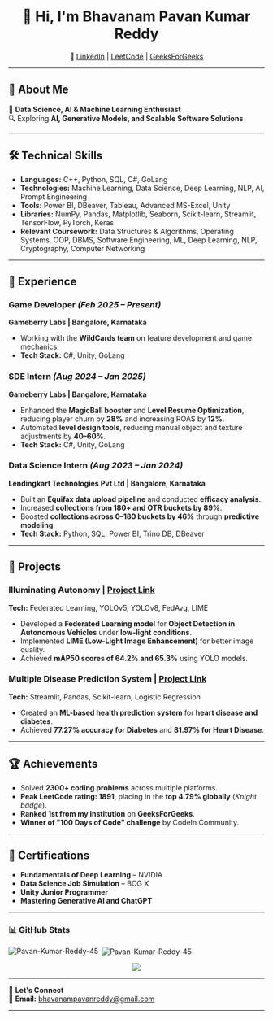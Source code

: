 <h1 align="center">👋 Hi, I'm Bhavanam Pavan Kumar Reddy </h1>  

<p align="center">
🔗 <a href="https://www.linkedin.com/in/pavan-kumar-reddy-bhavanam/">LinkedIn</a> | <a href="https://leetcode.com/u/pavan_riser/">LeetCode</a> | <a href="https://www.geeksforgeeks.org/user/bhavanampavanreddy/">GeeksForGeeks</a>  
</p>

---

## 👋 About Me  

🚀 **Data Science, AI & Machine Learning Enthusiast**  
🔍 Exploring **AI, Generative Models, and Scalable Software Solutions**  

---

## 🛠️ Technical Skills  

- **Languages:** C++, Python, SQL, C#, GoLang  
- **Technologies:** Machine Learning, Data Science, Deep Learning, NLP, AI, Prompt Engineering  
- **Tools:** Power BI, DBeaver, Tableau, Advanced MS-Excel, Unity  
- **Libraries:** NumPy, Pandas, Matplotlib, Seaborn, Scikit-learn, Streamlit, TensorFlow, PyTorch, Keras  
- **Relevant Coursework:** Data Structures & Algorithms, Operating Systems, OOP, DBMS, Software Engineering, ML, Deep Learning, NLP, Cryptography, Computer Networking  

---

## 💼 Experience  

### **Game Developer** *(Feb 2025 – Present)*  
**Gameberry Labs | Bangalore, Karnataka**  
- Working with the **WildCards team** on feature development and game mechanics.  
- **Tech Stack:** C#, Unity, GoLang  

### **SDE Intern** *(Aug 2024 – Jan 2025)*  
**Gameberry Labs | Bangalore, Karnataka**  
- Enhanced the **MagicBall booster** and **Level Resume Optimization**, reducing player churn by **28%** and increasing ROAS by **12%**.  
- Automated **level design tools**, reducing manual object and texture adjustments by **40–60%**.  
- **Tech Stack:** C#, Unity, GoLang  

### **Data Science Intern** *(Aug 2023 – Jan 2024)*  
**Lendingkart Technologies Pvt Ltd | Bangalore, Karnataka**  
- Built an **Equifax data upload pipeline** and conducted **efficacy analysis**.  
- Increased **collections from 180+ and OTR buckets by 89%**.  
- Boosted **collections across 0–180 buckets by 46%** through **predictive modeling**.  
- **Tech Stack:** Python, SQL, Power BI, Trino DB, DBeaver  

---

## 🔬 Projects  

### **Illuminating Autonomy** | [Project Link](https://drive.google.com/drive/u/4/folders/1HTcD6bj6XuaLBNPd4vv_Uglz3pkedT05)  
**Tech:** Federated Learning, YOLOv5, YOLOv8, FedAvg, LIME  
- Developed a **Federated Learning model** for **Object Detection in Autonomous Vehicles** under **low-light conditions**.  
- Implemented **LIME (Low-Light Image Enhancement)** for better image quality.  
- Achieved **mAP50 scores of 64.2% and 65.3%** using YOLO models.  

### **Multiple Disease Prediction System** | [Project Link](https://github.com/Pavan-Kumar-Reddy-45/Multiple-Disease-Prediction-System)  
**Tech:** Streamlit, Pandas, Scikit-learn, Logistic Regression  
- Created an **ML-based health prediction system** for **heart disease and diabetes**.  
- Achieved **77.27% accuracy for Diabetes** and **81.97% for Heart Disease**.  

---

## 🏆 Achievements  

- Solved **2300+ coding problems** across multiple platforms.  
- **Peak LeetCode rating: 1891**, placing in the **top 4.79% globally** (*Knight badge*).  
- **Ranked 1st from my institution** on **GeeksForGeeks**.  
- **Winner of "100 Days of Code" challenge** by CodeIn Community.  

---

## 📜 Certifications  

- **Fundamentals of Deep Learning** – NVIDIA  
- **Data Science Job Simulation** – BCG X  
- **Unity Junior Programmer**  
- **Mastering Generative AI and ChatGPT**  

---

### 📊 GitHub Stats  

<p><img align="left" src="https://github-readme-stats.vercel.app/api/top-langs?username=Pavan-Kumar-Reddy-45&show_icons=true&locale=en&layout=compact" alt="Pavan-Kumar-Reddy-45" /></p>

<p>&nbsp;<img align="center" src="https://github-readme-stats.vercel.app/api?username=Pavan-Kumar-Reddy-45&show_icons=true&locale=en" alt="Pavan-Kumar-Reddy-45" /></p>

<p align="center">
  <a href="https://github.com/Pavan-Kumar-Reddy-45" target="_blank">
    <img src="https://github-profile-trophy.vercel.app/?username=Pavan-Kumar-Reddy-45&theme=gruvbox&layout=compact&title_color=00FF00"/>
  </a>
</p>

---

🔗 **Let's Connect**  
📧 **Email:** bhavanampavanreddy@gmail.com  

---

